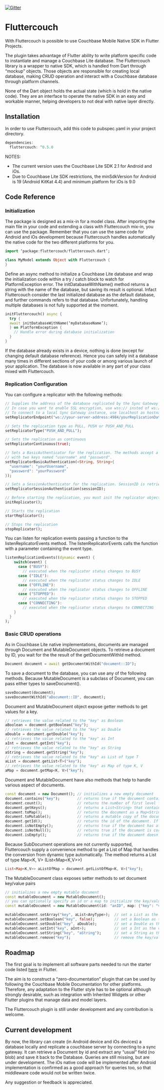 [![Gitter](https://badges.gitter.im/fluttercouch/Lobby.svg)](https://gitter.im/fluttercouch/Lobby)

# Fluttercouch
With Fluttercouch is possible to use Couchbase Mobile Native SDK in Flutter Projects.

The plugin takes advantage of Flutter ability to write platform specific code to instantiate and manage a Couchbase Lite database. The Fluttercouch library is a wrapper to native SDK, which is handled from Dart through “mockup” objects. Those objects are responsible for creating local database, making CRUD operation and interact with a Couchbase database through platform channels.

None of the Dart object holds the actual state (which is hold in the native code). They are an interface to operate the native SDK in an easy and workable manner, helping developers to not deal with native layer directly.

## Installation

In order to use Fluttercouch, add this code to pubspec.yaml in your project directory.
```dart
dependencies:
  fluttercouch: ^0.5.0
```

NOTES:
- The current version uses the Couchbase Lite SDK 2.1 for Android and iOs.
- Due to Couchbase Lite SDK restrictions, the minSdkVersion for Android is 19 (Android KitKat 4.4) and minimum platform for iOs is 9.0

## Code Reference

### Initialization
The package is designed as a mix-in for a model class. After importing the main file in your code and extending a class with Fluttercouch mix-in, you can use the package. Remember that you can use the same code for Android and iOs development because Fluttercouch handles automatically the native code for the two different platforms for you.
```dart
import ‘package:fluttercouch/fluttercouch.dart’;

class MyModel extends Object with Fluttercouch {
}
```
Define an async method to initialize a Couchbase Lite database and wrap the initialization code within a try / catch block to watch for PlatformException error. The initDatabaseWithName() method returns a string with the name of the database, but saving its result is optional. Infact Fluttercouch consider the last initialized database as the default database, and further commands refers to that database. Unfortunately, handling multiple databases is not fully supported at the moment.
```dart
initFluttercouch() async {
  try {
  await initDatabaseWithName(‘myDatabaseName’);
  } on PlatformException {
    // Handle error during database initialization
  }
}
```
If the database already exists in a device, nothing is done (except for changing default database reference). Hence you can safely init a database many times in different sections of your code or among various launch of your application.
The database is now available in any part of your class mixed with Fluttercouch.

### Replication Configuration
You can configure a replicator with the following methods:
```dart
// Supplies the address of the database replicated by the Sync Gateway server. 
// In case you want to enable SSL encryption, use wss:// insted of ws://. 
// To connect to a local Sync Gateway instance, use localhost as hostname for iOs simulator, and 10.0.2.2 for Android simulator.
setReplicatorEndpoint("ws://your-server-address:4984/yourReplicationDatabaseName");

// Sets the replication type as PULL, PUSH or PUSH_AND_PULL
setReplicatorType("PUSH_AND_PULL");

// Sets the replication as continuous
setReplicatorContinuous(true);

// Sets a BasicAuthenticator for the replication. The methods accept a parameter of type Map<String, String> 
// with two keys named "username" and "password".
setReplicatorBasicAuthentication(<String, String>{
  "username": "yourUsername",
  "password": "yourPassword"
});

// Sets a SessionAuthenticator for the replication. SessionID is retrieved querying the public REST API of your Sync Gateway
setReplicatorSessionAuthentication(sessionID);

// Before starting the replication, you must init the replicator object
initReplicator();

// Starts the replication
startReplicator();

// Stops the replication
stopReplicator();
```

You can listen for replication events passing a function to the listenReplicatorEvents method. The listenReplicatorEvents calls the function with a parameter containing the event type.
```dart
listenReplicationEvents((dynamic event) {
    switch(event) {
      case ("BUSY"):
        // executed when the replicator status changes to BUSY
      case ("IDLE"):
        // executed when the replicator status changes to IDLE
      case ("OFFLINE"):
        // executed when the replicator status changes to OFFLINE
      case ("STOPPED"):
        // executed when the replicator status changes to STOPPED
      case ("CONNECTING"):
        // executed when the replicator status changes to CONNECTING
    }
  }
);
```

### Basic CRUD operations
As in Couchbase Lite native implementations, documents are managed through Document and MutableDocument objects.
To retrieve a document by ID, you wait for the the result of the getDocumentWithId method.
```dart
Document document = await getDocumentWithId("document::ID");
```
To save a document to the database, you can use any of the following methods. Because MutableDocument is a subclass of Document, you can pass either types to saveDocument().
```dart
saveDocument(document);
saveDocumentWithId("aDocument::ID", document);
```
Document and MutableDocument object expose getter methods to get values for a key.
```dart
// retrieves the value related to the "key" as Boolean
aBoolean = document.getBoolean("key");
// retrieves the value related to the "key" as Double
aDouble = document.getDouble("key");
// retrieves the value related to the "key" as Int
aInt = document.getInt("key");
// retrieves the value related to the "key" as String
aString = document.getString("key");
// retrieves the value related to the "key" as List of type T
aList = document.getList<T>("key");
// retrieves the value related to the "key" as Map of type K, V
aMap = document.getMap<K, V>("key");
```
Document and MutableDocument have also methods that help to handle various aspect of documents.
```dart
const document = new Document(); // initializes a new empty document
document.contains("key");        // returns true if the document contains the specified key
document.count();                // returns the number of first level field in the document
document.getKeys();              // returns a List<String> that contains the first level keys of the document
document.toMap();                // returns the document as a Map<String, dynamic>
document.toMutable();            // returns a mutable copy of the document as MutableDocument
document.getId();                // returns the id of the document. If not supplied, the id is setted after having saved the document in the database
document.isNotEmpty();           // returns true if the document has at least one key/value pairs
document.isNotNull();            // returns true if the document is correctly initialized
document.isEmpty();              // returns true if the document doesn't have any key/value pairs
```
Because SubDocument operations are not currently supported, Fluttercouch supply a convenience method to get a List of Map that handles the conversion from dynamic type automatically. The method returns a List of type Map<K, V> (List<Map<K,V>>)
```dart
List<Map<K,V>> aListOfMap = document.getListOfMap<K, V>("key");
```
The MutableDocument class exposes setter methods to set document key/value pairs
```dart
// initializes a new empty mutable document
const mutableDocument = new MutableDocument();
// you can optionally specify an id or a map to initialize the key/value pairs
const mutableDocument = new MutableDocument(id: "anID", map: {"key": "value"});

mutableDocument.setArray("key", aList<AnyType>);  // set a List as the value of "key"
mutableDocument.setBoolean("key", false);         // set a Boolean as the value of "key"
mutableDocument.setDouble("key", aDouble);        // set a Double as the value of "key"
mutableDocument.setInt("key", aInt>);             // set a Int as the value of "key"
mutableDocument.setString("key", "aString");      // set a String as the value of "key"
mutableDocument.remove("key");                    // remove the key/value pairs from the document
```

## Roadmap
The first goal is to implement all software parts needed to run the starter code listed <a href="https://developer.couchbase.com/documentation/mobile/2.0/couchbase-lite/java.html">here</a> in Flutter.

The aim is to construct a “zero-documentation” plugin that can be used by following the Couchbase Mobile Documentation for other platforms. Therefore, any adaptation to the Flutter style has to be optional although strongly desirable, such as integration with Inherited Widgets or other Flutter plugins that manage data and model layers.

The Fluttercouch plugin is still under development and any contribution is welcome.

## Current development

By now, the library can create (in Android device and iOs devices) a database locally and replicate a couchbase server by connecting to a sync gateway. It can retrieve a Document by id and extract any “usual” field (no blob) and save it back to the Database.
Queries are still missing, but are under development.
The iOs native code will be implemented after Android implementation is confirmed as a good approach for queries too, so that middleware code would not be written twice.

Any suggestion or feedback is appreciated.
